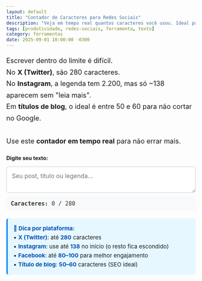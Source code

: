 ```yaml
---
layout: default
title: "Contador de Caracteres para Redes Sociais"
description: "Veja em tempo real quantos caracteres você usou. Ideal para X (Twitter), Instagram, títulos de blog e legendas."
tags: [produtividade, redes-sociais, ferramenta, texto]
category: ferramentas
date: 2025-09-01 10:00:00 -0300
---
```






<section class="post-content">


<p class="intro">
  Escrever dentro do limite é difícil.<br>
  No <strong>X (Twitter)</strong>, são 280 caracteres.<br>
  No <strong>Instagram</strong>, a legenda tem 2.200, mas só ~138 aparecem sem "leia mais".<br>
  Em <strong>títulos de blog</strong>, o ideal é entre 50 e 60 para não cortar no Google.<br><br>
  Use este <strong>contador em tempo real</strong> para não errar mais.
</p>

<label for="texto"><strong>Digite seu texto:</strong></label>
<textarea id="texto" placeholder="Seu post, título ou legenda..."></textarea>

<div class="contador">
  <strong>Caracteres:</strong> <span id="contagem">0</span> / <span id="limite">280</span>
</div>

<div class="dica">
  <strong>📌 Dica por plataforma:</strong>
  <br>• <strong>X (Twitter)</strong>: até <strong>280</strong> caracteres
  <br>• <strong>Instagram</strong>: use até <strong>138</strong> no início (o resto fica escondido)
  <br>• <strong>Facebook</strong>: até <strong>80–100</strong> para melhor engajamento
  <br>• <strong>Título de blog</strong>: <strong>50–60</strong> caracteres (SEO ideal)
</div>

<script>
  const textarea = document.getElementById('texto');
  const contagem = document.getElementById('contagem');
  const limiteSpan = document.getElementById('limite');
  const limite = 280;

  textarea.addEventListener('input', function () {
    const qtd = this.value.length;
    contagem.textContent = qtd;
    
    if (qtd > limite) {
      contagem.style.color = '#e74c3c';
      limiteSpan.style.color = '#e74c3c';
    } else {
      contagem.style.color = '#27ae60';
      limiteSpan.style.color = '#27ae60';
    }
  });
</script>

<style>
  .intro {
    font-size: 18px;
    line-height: 1.7;
    margin-bottom: 20px;
  }
  textarea {
    width: 100%;
    padding: 14px;
    border: 1px solid #ccc;
    border-radius: 6px;
    font-size: 16px;
    font-family: inherit;
    resize: vertical;
    margin-bottom: 10px;
  }
  .contador {
    padding: 10px 12px;
    background: #f8f9fa;
    border-radius: 6px;
    font-family: monospace;
    font-size: 15px;
    color: #333;
  }
  .dica {
    margin-top: 20px;
    padding: 15px;
    background: #e6f7ff;
    border-left: 4px solid #1890ff;
    border-radius: 6px;
    line-height: 1.6;
    font-size: 15px;
  }
  .dica strong {
    color: #0050b3;
  }
</style>
